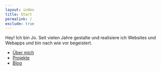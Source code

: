 ```yaml
---
layout: index
title: Start
permalink: /
exclude: true
---
```


Hey! Ich bin Jo. Seit vielen Jahre gestalte und realisiere ich Websites und Webapps und bin nach wie vor begeistert.

* [Über mich](/about)
* [Projekte](/projects)
* [Blog](/blog)


